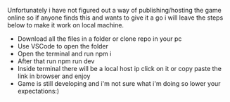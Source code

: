 Unfortunately i have not figured out a way of publishing/hosting the game online so if anyone finds this and wants to give it a go i will leave the steps below to make it work on local machine.

- Download all the files in a folder or clone repo in your pc
- Use VSCode to open the folder
- Open the terminal and run npm i
- After that run npm run dev
- Inside terminal there will be a local host ip click on it or copy paste the link in browser and enjoy
- Game is still developing and i'm not sure what i'm doing so lower your expectations:)
